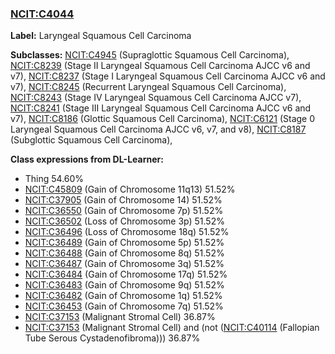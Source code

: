 
### [NCIT:C4044](http://purl.obolibrary.org/obo/NCIT_C4044)
**Label:** Laryngeal Squamous Cell Carcinoma

**Subclasses:** [NCIT:C4945](http://purl.obolibrary.org/obo/NCIT_C4945) (Supraglottic Squamous Cell Carcinoma), [NCIT:C8239](http://purl.obolibrary.org/obo/NCIT_C8239) (Stage II Laryngeal Squamous Cell Carcinoma AJCC v6 and v7), [NCIT:C8237](http://purl.obolibrary.org/obo/NCIT_C8237) (Stage I Laryngeal Squamous Cell Carcinoma AJCC v6 and v7), [NCIT:C8245](http://purl.obolibrary.org/obo/NCIT_C8245) (Recurrent Laryngeal Squamous Cell Carcinoma), [NCIT:C8243](http://purl.obolibrary.org/obo/NCIT_C8243) (Stage IV Laryngeal Squamous Cell Carcinoma AJCC v7), [NCIT:C8241](http://purl.obolibrary.org/obo/NCIT_C8241) (Stage III Laryngeal Squamous Cell Carcinoma AJCC v6 and v7), [NCIT:C8186](http://purl.obolibrary.org/obo/NCIT_C8186) (Glottic Squamous Cell Carcinoma), [NCIT:C6121](http://purl.obolibrary.org/obo/NCIT_C6121) (Stage 0 Laryngeal Squamous Cell Carcinoma AJCC v6, v7, and v8), [NCIT:C8187](http://purl.obolibrary.org/obo/NCIT_C8187) (Subglottic Squamous Cell Carcinoma), 

**Class expressions from DL-Learner:**

- Thing 54.60%
- [NCIT:C45809](http://purl.obolibrary.org/obo/NCIT_C45809) (Gain of Chromosome 11q13) 51.52%
- [NCIT:C37905](http://purl.obolibrary.org/obo/NCIT_C37905) (Gain of Chromosome 14) 51.52%
- [NCIT:C36550](http://purl.obolibrary.org/obo/NCIT_C36550) (Gain of Chromosome 7p) 51.52%
- [NCIT:C36502](http://purl.obolibrary.org/obo/NCIT_C36502) (Loss of Chromosome 3p) 51.52%
- [NCIT:C36496](http://purl.obolibrary.org/obo/NCIT_C36496) (Loss of Chromosome 18q) 51.52%
- [NCIT:C36489](http://purl.obolibrary.org/obo/NCIT_C36489) (Gain of Chromosome 5p) 51.52%
- [NCIT:C36488](http://purl.obolibrary.org/obo/NCIT_C36488) (Gain of Chromosome 8q) 51.52%
- [NCIT:C36487](http://purl.obolibrary.org/obo/NCIT_C36487) (Gain of Chromosome 3q) 51.52%
- [NCIT:C36484](http://purl.obolibrary.org/obo/NCIT_C36484) (Gain of Chromosome 17q) 51.52%
- [NCIT:C36483](http://purl.obolibrary.org/obo/NCIT_C36483) (Gain of Chromosome 9q) 51.52%
- [NCIT:C36482](http://purl.obolibrary.org/obo/NCIT_C36482) (Gain of Chromosome 1q) 51.52%
- [NCIT:C36453](http://purl.obolibrary.org/obo/NCIT_C36453) (Gain of Chromosome 7q) 51.52%
- [NCIT:C37153](http://purl.obolibrary.org/obo/NCIT_C37153) (Malignant Stromal Cell) 36.87%
- [NCIT:C37153](http://purl.obolibrary.org/obo/NCIT_C37153) (Malignant Stromal Cell) and (not ([NCIT:C40114](http://purl.obolibrary.org/obo/NCIT_C40114) (Fallopian Tube Serous Cystadenofibroma))) 36.87%


